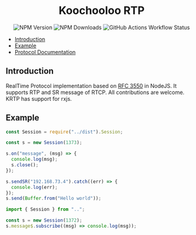 <div align="center">
<h1>Koochooloo RTP</h1>

<img alt="NPM Version" src="https://img.shields.io/npm/v/krtp?style=for-the-badge&logo=npm">
<img alt="NPM Downloads" src="https://img.shields.io/npm/dw/krtp?style=for-the-badge&logo=npm">
<img alt="GitHub Actions Workflow Status" src="https://img.shields.io/github/actions/workflow/status/1995parham/krtp/test.yaml?style=for-the-badge&logo=github">

</div>

- [Introduction](#introduction)
- [Example](#example)
- [Protocol Documentation](https://github.com/1995parham/krtp/blob/master/docs/RTP.md)

## Introduction

RealTime Protocol implementation based on [RFC 3550](https://tools.ietf.org/html/rfc3550) in NodeJS.
It supports RTP and SR message of RTCP. All contributions are welcome.
KRTP has support for rxjs.

## Example

```javascript
const Session = require("../dist").Session;

const s = new Session(1373);

s.on("message", (msg) => {
  console.log(msg);
  s.close();
});

s.sendSR("192.168.73.4").catch((err) => {
  console.log(err);
});
s.send(Buffer.from("Hello world"));
```

```typescript
import { Session } from "..";

const s = new Session(1372);
s.message$.subscribe((msg) => console.log(msg));
```
